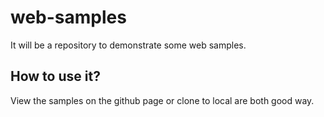 # web-samples
It will be a repository to demonstrate some web samples.

## How to use it?
View the samples on the github page or clone to local are both good way.
